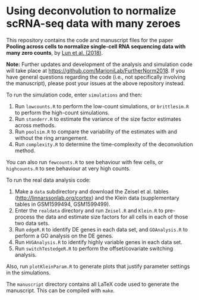 # Using deconvolution to normalize scRNA-seq data with many zeroes

This repository contains the code and manuscript files for the paper **Pooling across cells to normalize single-cell RNA sequencing data with many zero counts**,
by [Lun et al. (2018)](https://doi.org/10.1186/s13059-016-0947-7).

**Note:** Further updates and development of the analysis and simulation code will take place at https://github.com/MarioniLab/FurtherNorm2018. 
If you have general questions regarding the code (i.e., not specifically involving the manuscript), please post your issues at the above repository instead.

To run the simulation code, enter `simulations` and then:

1. Run `lowcounts.R` to perform the low-count simulations, or `brittlesim.R` to perform the high-count simulations.
2. Run `standerr.R` to estimate the variance of the size factor estimates across methods.
3. Run `poolsim.R` to compare the variability of the estimates with and without the ring arrangement.
4. Run `complexity.R` to determine the time-complexity of the deconvolution method.

You can also run `fewcounts.R` to see behaviour with few cells, or `highcounts.R` to see behaviour at very high counts.

To run the real data analysis code:

1. Make a `data` subdirectory and download the Zeisel et al. tables (http://linnarssonlab.org/cortex) and the Klein data (supplementary tables in GSM1599494, GSM1599499).
2. Enter the `realdata` directory and run `Zeisel.R` and `Klein.R` to pre-process the data and estimate size factors for all cells in each of those two data sets.
3. Run `edgeR.R` to identify DE genes in each data set, and `GOAnalysis.R` to perform a GO analysis on the DE genes.
4. Run `HVGAnalysis.R` to identify highly variable genes in each data set.
5. Run `switchTestedgeR.R` to perform the offset/covariate switching analysis.

Also, run `plotKleinParam.R` to generate plots that justify parameter settings in the simulations.

The `manuscript` directory contains all LaTeX code used to generate the manuscript.
This can be compiled with `make`.
